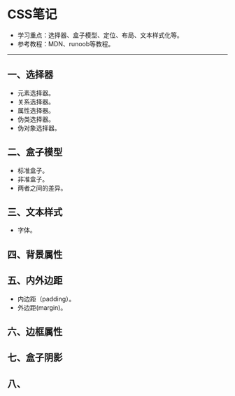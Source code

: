 # CSS笔记

- 学习重点：选择器、盒子模型、定位、布局、文本样式化等。
- 参考教程：MDN、runoob等教程。

***

## 一、选择器

* 元素选择器。
* 关系选择器。
* 属性选择器。
* 伪类选择器。
* 伪对象选择器。

## 二、盒子模型

* 标准盒子。
* 非准盒子。
* 两者之间的差异。

## 三、文本样式

* 字体。

## 四、背景属性

## 五、内外边距

* 内边距（padding）。
* 外边距(margin)。

## 六、边框属性

## 七、盒子阴影

## 八、

